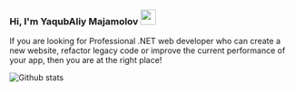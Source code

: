 ### Hi, I'm YaqubAliy Majamolov <img src="https://media.giphy.com/media/hvRJCLFzcasrR4ia7z/giphy.gif" width="27px">

If you are looking for Professional .NET web developer who can create a new website, refactor legacy code or improve the current performance of your app, then you are at the right place!

 ![Github stats](https://github-readme-stats.vercel.app/api?username=YaqubAliy02&show_icons=true&theme=dark)
